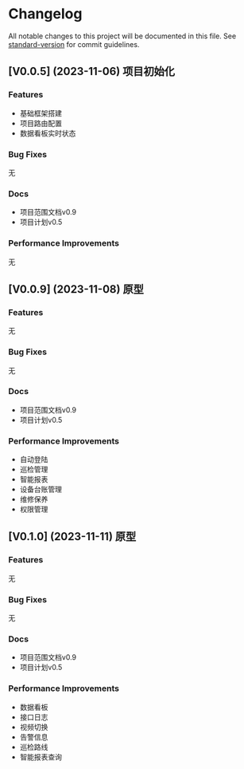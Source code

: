 # Changelog

All notable changes to this project will be documented in this file. See [standard-version](https://github.com/conventional-changelog/standard-version) for commit guidelines.

## [V0.0.5] (2023-11-06) 项目初始化

### Features

- 基础框架搭建
- 项目路由配置
- 数据看板实时状态

### Bug Fixes

无

### Docs

- 项目范围文档v0.9
- 项目计划v0.5

### Performance Improvements

无

## [V0.0.9] (2023-11-08) 原型

### Features
无

### Bug Fixes

无

### Docs

- 项目范围文档v0.9
- 项目计划v0.5

### Performance Improvements

- 自动登陆
- 巡检管理
- 智能报表
- 设备台账管理
- 维修保养
- 权限管理

## [V0.1.0] (2023-11-11) 原型

### Features
无

### Bug Fixes

无

### Docs

- 项目范围文档v0.9
- 项目计划v0.5

### Performance Improvements

- 数据看板
- 接口日志
- 视频切换
- 告警信息
- 巡检路线
- 智能报表查询